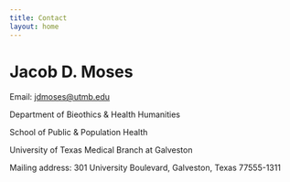 ```yaml
---
title: Contact
layout: home
---
```

# Jacob D. Moses

Email: [jdmoses@utmb.edu][1]

Department of Bieothics & Health Humanities

School of Public & Population Health

University of Texas Medical Branch at Galveston


Mailing address: 301 University Boulevard, Galveston, Texas 77555-1311

[1]:	mailto:jdmoses@utmb.edu
